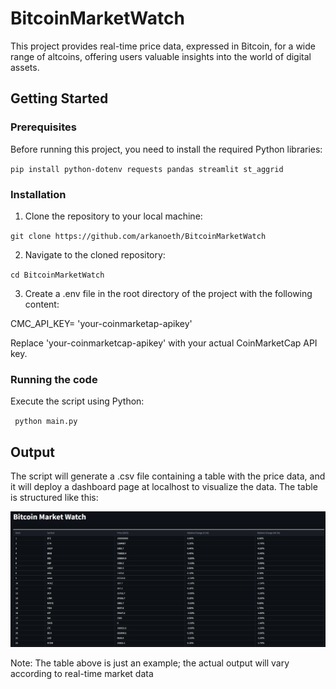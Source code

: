 # BitcoinMarketWatch

This project provides real-time price data, expressed in Bitcoin, for a wide range of altcoins, offering users valuable insights into the world of digital assets.

## Getting Started

### Prerequisites

Before running this project, you need to install the required Python libraries:


`
pip install python-dotenv requests pandas streamlit st_aggrid
`

### Installation
1. Clone the repository to your local machine:

`git clone https://github.com/arkanoeth/BitcoinMarketWatch`  

2. Navigate to the cloned repository:

`cd BitcoinMarketWatch`

3. Create a .env file in the root directory of the project with the following content:

CMC_API_KEY= 'your-coinmarketap-apikey'

Replace 'your-coinmarketcap-apikey' with your actual CoinMarketCap API key.

### Running the code

Execute the script using Python:

` python main.py`


## Output

The script will generate a .csv file containing a table with the price data, and it will deploy a dashboard page at localhost to visualize the data.
The table is structured like this:

![Alt text](image.png)


Note: The table above is just an example; the actual output will vary according to real-time market data

